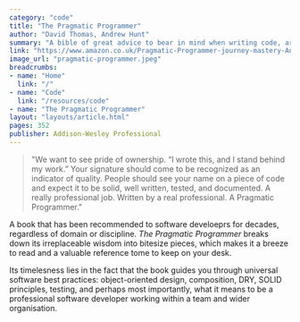 ```yaml
---
category: "code"
title: "The Pragmatic Programmer"
author: "David Thomas, Andrew Hunt"
summary: "A bible of great advice to bear in mind when writing code, architecting applications and being professional with software work. Timeless information."
link: "https://www.amazon.co.uk/Pragmatic-Programmer-journey-mastery-Anniversary/dp/0135957052/ref=sr_1_2_sspa?keywords=pragmatic+programmer&qid=1636495848&s=books&sr=1-2-spons&psc=1&spLa=ZW5jcnlwdGVkUXVhbGlmaWVyPUExOUUwWk9EVEZXNFpJJmVuY3J5cHRlZElkPUEwMDQ3MTMwMUpJV0lKNkUzRzhXUSZlbmNyeXB0ZWRBZElkPUEwMjc3NTI4MzBGMEg0R0tKNzVWRCZ3aWRnZXROYW1lPXNwX2F0ZiZhY3Rpb249Y2xpY2tSZWRpcmVjdCZkb05vdExvZ0NsaWNrPXRydWU="
image_url: "pragmatic-programmer.jpeg"
breadcrumbs:
- name: "Home"
  link: "/"
- name: "Code"
  link: "/resources/code"
- name: "The Pragmatic Programmer"
layout: "layouts/article.html"
pages: 352
publisher: Addison-Wesley Professional
---
```


> "We want to see pride of ownership. “I wrote this, and I stand behind my work.” Your signature should come to be recognized as an indicator of quality. People should see your name on a piece of code and expect it to be solid, well written, tested, and documented. A really professional job. Written by a real professional. A Pragmatic Programmer."

A book that has been recommended to software develoeprs for decades, regardless of domain or discipline. _The Pragmatic Programmer_ breaks down its irreplaceable wisdom into bitesize pieces, which makes it a breeze to read and a valuable reference tome to keep on your desk.

Its timelesness lies in the fact that the book guides you through universal software best practices: object-oriented design, composition, DRY, SOLID principles, testing, and perhaps most importantly, what it means to be a professional software developer working within a team and wider organisation.
